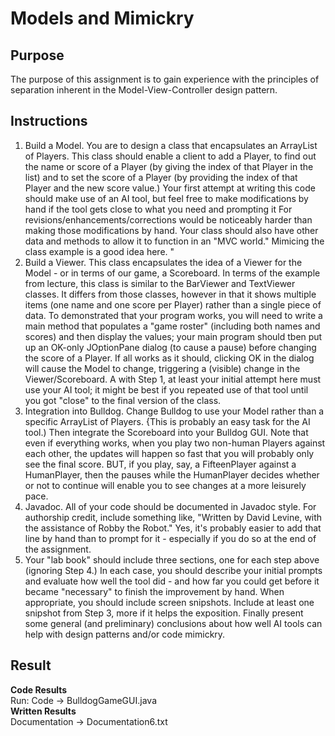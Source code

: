 # Models and Mimickry

## Purpose 
The purpose of this assignment is to gain experience with the principles of separation inherent in the Model-View-Controller design pattern. 

## Instructions 
1. Build a Model. You are to design a class that encapsulates an ArrayList of Players. This class should enable a client to add a Player, to find out the name or score of a Player (by giving the index of that Player in the list) and to set the score of a Player (by providing the index of that Player and the new score value.) Your first attempt at writing this code should make use of an AI tool, but feel free to make modifications by hand if the tool gets close to what you need and prompting it For revisions/enhancements/corrections would be noticeably harder than making those modifications by hand. Your class should also have other data and methods to allow it to function in an "MVC world." Mimicing the class example is a good idea here. "
2. Build a Viewer. This class encapsulates the idea of a Viewer for the Model - or in terms of our game, a Scoreboard. In terms of the example from lecture, this class is similar to the BarViewer and TextViewer classes. It differs from those classes, however in that it shows multiple items (one name and one score per Player) rather than a single piece of data. To demonstrated that your program works, you will need to write a main method that populates a "game roster" (including both names and scores) and then display the values; your main program should tben put up an OK-only JOptionPane dialog (to cause a pause) before changing the score of a Player. If all works as it should, clicking OK in the dialog will cause the Model to change, triggering a (visible) change in the Viewer/Scoreboard. A with Step 1, at least your initial attempt here must use your AI tool; it might be best if you repeated use of that tool until you got "close" to the final version of the class.
3. Integration into Bulldog. Change Bulldog to use your Model rather than a specific ArrayList of Players. {This is probably an easy task for the AI tool.) Then integrate the Scoreboard into your Bulldog GUI. Note that even if everything works, when you play two non-human Players against each other, the updates will happen so fast that you will probably only see the final score. BUT, if you play, say, a FifteenPlayer against a HumanPlayer, then the pauses while the HumanPlayer decides whether or not to continue will enable you to see changes at a more leisurely pace.
4. Javadoc. All of your code should be documented in Javadoc style. For authorship credit, include something like, "Written by David Levine, with the assistance of Robby the Robot." Yes, it's probably easier to add that line by hand than to prompt for it - especially if you do so at the end of the assignment.
5. Your "lab book" should include three sections, one for each step above (ignoring Step 4.) In each case, you should describe your initial prompts and evaluate how well the tool did - and how far you could get before it became "necessary" to finish the improvement by hand. When appropriate, you should include screen snipshots. Include at least one snipshot from Step 3, more if it helps the exposition. Finally present some general (and preliminary) conclusions about how well AI tools can help with design patterns and/or code mimickry.



## Result
**Code Results**  
Run: Code -> BulldogGameGUI.java  
**Written Results**  
Documentation -> Documentation6.txt 







